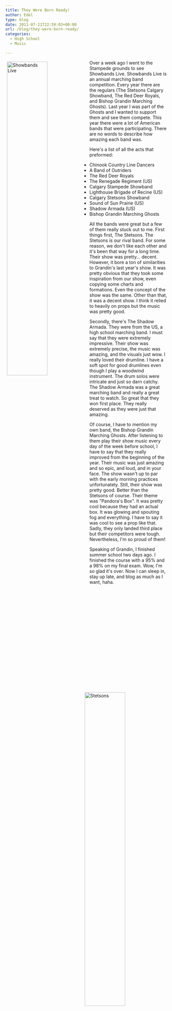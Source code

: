 ```yaml
---
title: They Were Born Ready!
author: Edel
type: blog
date: 2011-07-21T22:59:03+00:00
url: /blog/they-were-born-ready/
categories:
  - High School
  - Music

---
```

<img src="http://img171.imageshack.us/img171/5523/39939868.png" alt="Showbands Live" style="float:left;width:50%;height:50%;padding:5px;" />

Over a week ago I went to the Stampede grounds to see Showbands Live. Showbands Live is an annual marching band competition. Every year there are the regulars (The Stetsons Calgary Showband, The Red Deer Royals, and Bishop Grandin Marching Ghosts). Last year I was part of the Ghosts and I wanted to support them and see them compete. This year there were a lot of American bands that were participating. There are no words to describe how amazing each band was.

Here's a list of all the acts that preformed:

  * Chinook Country Line Dancers
  * A Band of Outriders
  * The Red Deer Royals
  * The Renegade Regiment (US)
  * Calgary Stampede Showband
  * Lighthouse Brigade of Recine (US)
  * Calgary Stetsons Showband
  * Sound of Sun Prairie (US)
  * Shadow Armada (US)
  * Bishop Grandin Marching Ghosts

<img src="http://img705.imageshack.us/img705/8065/76386837.png" alt="Stetsons" style="float:right;width:50%;height:50%;padding:5px;" />

All the bands were great but a few of them really stuck out to me. First things first, The Stetsons. The Stetsons is our rival band. For some reason, we don't like each other and it's been that way for a long time. Their show was pretty... decent. However, it bore a ton of similarities to Grandin's last year's show. It was pretty obvious that they took some inspiration from our show, even copying some charts and formations. Even the concept of the show was the same. Other than that, it was a decent show. I think it relied to heavily on props but the music was pretty good.

Secondly, there's The Shadow Armada. They were from the US, a high school marching band. I must say that they were extremely impressive. Their show was extremely precise, the music was amazing, and the visuals just wow. I really loved their drumline. I have a soft spot for good drumlines even though I play a woodwind instrument. The drum solos were intricate and just so darn catchy. The Shadow Armada was a great marching band and really a great treat to watch. So great that they won first place. They really deserved as they were just that amazing.

<img src="http://img850.imageshack.us/img850/3755/71936535.png" alt="Grandin Ghosts" style="float:left;width:50%;height:50%;padding:5px;" />

Of course, I have to mention my own band, the Bishop Grandin Marching Ghosts. After listening to them play their show music every day of the week before school, I have to say that they really improved from the beginning of the year. Their music was just amazing and so epic, and loud, and in your face. The show wasn't up to par with the early morning practices unfortunately. Still, their show was pretty good. Better than the Stetsons of course. Their theme was "Pandora's Box". It was pretty cool because they had an actual box. It was glowing and spouting fog and everything. I have to say it was cool to see a prop like that. Sadly, they only landed third place but their competitors were tough. Nevertheless, I'm so proud of them!

Speaking of Grandin, I finished summer school two days ago. I finished the course with a 95% and a 98% on my final exam. Wow, I'm so glad it's over. Now I can sleep in, stay up late, and blog as much as I want, haha.



